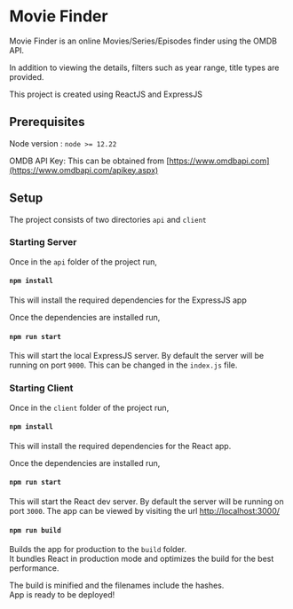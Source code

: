 # Movie Finder
Movie Finder is an online Movies/Series/Episodes finder using the OMDB API.

In addition to viewing the details, filters such as year range, title types are provided.

This project is created using ReactJS and ExpressJS

## Prerequisites
Node version : `node >= 12.22`

OMDB API Key: This can be obtained from [https://www.omdbapi.com](https://www.omdbapi.com/apikey.aspx)

## Setup

The project consists of two directories `api` and `client`

### Starting Server
Once in the `api` folder of the project run,

#### `npm install`
This will install the required dependencies for the ExpressJS app

Once the dependencies are installed run,
#### `npm run start`
This will start the local ExpressJS server. By default the server will be running on port `9000`. This can be changed in the `index.js` file.

### Starting Client

Once in the `client` folder of the project run,

#### `npm install`
This will install the required dependencies for the React app.

Once the dependencies are installed run,
#### `npm run start`
This will start the React dev server. By default the server will be running on port `3000`. The app can be viewed by visiting the url [http://localhost:3000/](http://localhost:3000/)

#### `npm run build`

Builds the app for production to the `build` folder.\
It bundles React in production mode and optimizes the build for the best performance.

The build is minified and the filenames include the hashes.\
App is ready to be deployed!